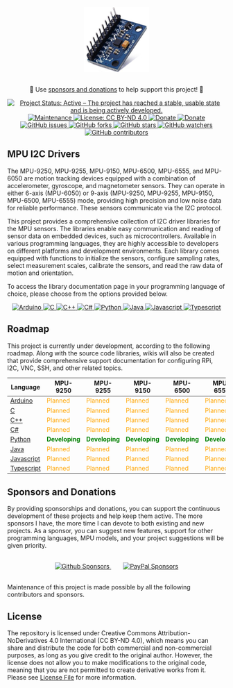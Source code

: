 <div align="center">

<a href="https://github.com/jefmenegazzo/mpu-i2c-drivers">
    <img
    src="https://raw.githubusercontent.com/jefmenegazzo/mpu-i2c-drivers/master/img/mpu.jpg"
    alt="MPU"
    height="150"
    align="center"
    />
</a>

<div>
<br />

<!-- 🙌 Use [sponsors and donations](#Sponsors-and-Donations) to help support this project! 🙌 -->

🙌 Use <a href="#Sponsors-and-Donations">sponsors and donations</a> to help support this project! 🙌

<!-- <br /> -->
</div>

<!-- [![Project Status: Active – The project has reached a stable, usable state and is being actively developed.](https://img.shields.io/badge/Project_Status-Active-green?style=flat-square&color=success)](https://github.com/jefmenegazzo/mpu-i2c-drivers)
[![Maintenance](https://img.shields.io/badge/Maintained%3F-Yes-green.svg?style=flat-square&color=success)](https://github.com/jefmenegazzo/mpu-i2c-drivers)
[![License: CC BY-NC-ND 4.0](https://img.shields.io/badge/License-MIT-lightgrey.svg?style=flat-square&color=success)](LICENSE.txt)
[![Donate](https://img.shields.io/badge/Donate-PayPal-success.svg?style=flat-square)](https://www.paypal.com/donate/?hosted_button_id=QA7BLD3X842W6)
[![Donate](https://img.shields.io/badge/Donate-Github-success.svg?style=flat-square)](https://github.com/sponsors/jefmenegazzo)

[![GitHub issues](https://img.shields.io/github/issues/jefmenegazzo/mpu-i2c-drivers?style=flat-square&color=blue)](https://github.com/jefmenegazzo/mpu-i2c-drivers/issues)
[![GitHub forks](https://img.shields.io/github/forks/jefmenegazzo/mpu-i2c-drivers?style=flat-square&color=blue)](https://github.com/jefmenegazzo/mpu-i2c-drivers/network/members)
[![GitHub stars](https://img.shields.io/github/stars/jefmenegazzo/mpu-i2c-drivers?style=flat-square&color=blue)](https://github.com/jefmenegazzo/mpu-i2c-drivers/stargazers)
[![GitHub watchers](https://img.shields.io/github/watchers/jefmenegazzo/mpu-i2c-drivers?style=flat-square&color=blue)](https://github.com/jefmenegazzo/mpu-i2c-drivers/watchers)
[![GitHub contributors](https://img.shields.io/github/contributors/jefmenegazzo/mpu-i2c-drivers?style=flat-square&color=blue)](https://github.com/jefmenegazzo/mpu-i2c-drivers/graphs/contributors/) -->

<a href="https://github.com/jefmenegazzo/mpu-i2c-drivers">
    <img src="https://img.shields.io/badge/Project_Status-Active-green?style=flat-square&color=success" alt="Project Status: Active – The project has reached a stable, usable state and is being actively developed."/>
</a>
<a href="https://github.com/jefmenegazzo/mpu-i2c-drivers">
    <img src="https://img.shields.io/badge/Maintained-Yes-green.svg?style=flat-square&color=success" alt="Maintenance"/>
</a>
<a href="https://github.com/jefmenegazzo/mpu-i2c-drivers/blob/master/LICENSE.md">
    <img src="https://img.shields.io/badge/License-CC%20BY%2D-ND%204.0-lightgrey.svg?style=flat-square&color=success" alt="License: CC BY-ND 4.0"/>
</a>
<a href="https://www.paypal.com/donate/?hosted_button_id=QA7BLD3X842W6">
    <img src="https://img.shields.io/badge/Donate-PayPal-success.svg?style=flat-square" alt="Donate"/>
</a>
<a href="https://github.com/sponsors/jefmenegazzo">
    <img src="https://img.shields.io/badge/Donate-Github-success.svg?style=flat-square" alt="Donate"/>
</a>
<br />
<a href="https://github.com/jefmenegazzo/mpu-i2c-drivers/issues">
    <img src="https://img.shields.io/github/issues/jefmenegazzo/mpu-i2c-drivers?style=flat-square&color=blue" alt="GitHub issues"/>
</a>
<a href="https://github.com/jefmenegazzo/mpu-i2c-drivers/network/members">
    <img src="https://img.shields.io/github/forks/jefmenegazzo/mpu-i2c-drivers?style=flat-square&color=blue" alt="GitHub forks"/>
</a>
<a href="https://github.com/jefmenegazzo/mpu-i2c-drivers/stargazers">
    <img src="https://img.shields.io/github/stars/jefmenegazzo/mpu-i2c-drivers?style=flat-square&color=blue" alt="GitHub stars"/>
</a>
<a href="https://github.com/jefmenegazzo/mpu-i2c-drivers/watchers">
    <img src="https://img.shields.io/github/watchers/jefmenegazzo/mpu-i2c-drivers?style=flat-square&color=blue" alt="GitHub watchers"/>
</a>
<a href="https://github.com/jefmenegazzo/mpu-i2c-drivers/graphs/contributors/">
    <img src="https://img.shields.io/github/contributors/jefmenegazzo/mpu-i2c-drivers?style=flat-square&color=blue" alt="GitHub contributors"/>
</a>

</div>

## MPU I2C Drivers

The MPU-9250, MPU-9255, MPU-9150, MPU-6500, MPU-6555, and MPU-6050 are motion tracking devices equipped with a combination of accelerometer, gyroscope, and magnetometer sensors. They can operate in either 6-axis (MPU-6050) or 9-axis (MPU-9250, MPU-9255, MPU-9150, MPU-6500, MPU-6555) mode, providing high precision and low noise data for reliable performance. These sensors communicate via the I2C protocol.

This project provides a comprehensive collection of I2C driver libraries for the MPU sensors. The libraries enable easy communication and reading of sensor data on embedded devices, such as microcontrollers. Available in various programming languages, they are highly accessible to developers on different platforms and development environments. Each library comes equipped with functions to initialize the sensors, configure sampling rates, select measurement scales, calibrate the sensors, and read the raw data of motion and orientation.

To access the library documentation page in your programming language of choice, please choose from the options provided below.

<div align="center">

<!-- [![Arduíno](https://img.shields.io/static/v1?label=&message=Arduino&color=blue&url=https://github.com/jefmenegazzo/mpu-i2c-drivers-arduino&logoWidth=20&logo=arduino&style=flat-square&logoColor=white)](https://github.com/jefmenegazzo/mpu-i2c-drivers-arduino)
[![C](https://img.shields.io/static/v1?label=&message=C&color=blue&url=https://github.com/jefmenegazzo/mpu-i2c-drivers-c&logoWidth=20&logo=C&style=flat-square&logoColor=white)](https://github.com/jefmenegazzo/mpu-i2c-drivers-c)
[![C++](https://img.shields.io/static/v1?label=&message=C%2B%2B&color=blue&url=https://github.com/jefmenegazzo/mpu-i2c-drivers-cpp&logoWidth=20&logo=cplusplus&style=flat-square&logoColor=white)](https://github.com/jefmenegazzo/mpu-i2c-drivers-cpp)
[![C#](https://img.shields.io/static/v1?label=&message=C%23&color=blue&url=https://github.com/jefmenegazzo/mpu-i2c-drivers-csharp&logoWidth=20&logo=csharp&style=flat-square&logoColor=white)](https://github.com/jefmenegazzo/mpu-i2c-drivers-csharp)
[![Python](https://img.shields.io/static/v1?label=&message=Python&color=blue&url=https://github.com/jefmenegazzo/mpu-i2c-drivers-python&logoWidth=20&logo=python&style=flat-square&logoColor=white)](https://github.com/jefmenegazzo/mpu-i2c-drivers-python)
[![Java](https://img.shields.io/static/v1?label=&message=Java&color=blue&url=https://github.com/jefmenegazzo/mpu-i2c-drivers-java&logoWidth=20&logo=openjdk&style=flat-square&logoColor=white)](https://github.com/jefmenegazzo/mpu-i2c-drivers-java)
[![Javascript](https://img.shields.io/static/v1?label=&message=Javascript&color=blue&url=https://github.com/jefmenegazzo/mpu-i2c-drivers-javascript&logoWidth=20&logo=javascript&style=flat-square&logoColor=white)](https://github.com/jefmenegazzo/mpu-i2c-drivers-javascript)
[![Typescript](https://img.shields.io/static/v1?label=&message=Typescript&color=blue&url=https://github.com/jefmenegazzo/mpu-i2c-drivers-typescript&logoWidth=20&logo=typescript&style=flat-square&logoColor=white)](https://github.com/jefmenegazzo/mpu-i2c-drivers-typescript) -->

<a href="https://github.com/jefmenegazzo/mpu-i2c-drivers-arduino">
    <img src="https://img.shields.io/static/v1?label=&message=Arduino&color=blue&url=https://github.com/jefmenegazzo/mpu-i2c-drivers-arduino&logoWidth=20&logo=arduino&style=flat-square&logoColor=white" alt="Arduíno"/>
</a>
<a href="https://github.com/jefmenegazzo/mpu-i2c-drivers-c">
    <img src="https://img.shields.io/static/v1?label=&message=C&color=blue&url=https://github.com/jefmenegazzo/mpu-i2c-drivers-c&logoWidth=20&logo=C&style=flat-square&logoColor=white" alt="C"/>
</a>
<a href="https://github.com/jefmenegazzo/mpu-i2c-drivers-cpp">
    <img src="https://img.shields.io/static/v1?label=&message=C%2B%2B&color=blue&url=https://github.com/jefmenegazzo/mpu-i2c-drivers-cpp&logoWidth=20&logo=cplusplus&style=flat-square&logoColor=white" alt="C++"/>
</a>
<a href="https://github.com/jefmenegazzo/mpu-i2c-drivers-csharp">
    <img src="https://img.shields.io/static/v1?label=&message=C%23&color=blue&url=https://github.com/jefmenegazzo/mpu-i2c-drivers-csharp&logoWidth=20&logo=csharp&style=flat-square&logoColor=white" alt="C#"/>
</a>
<a href="https://github.com/jefmenegazzo/mpu-i2c-drivers-python">
    <img src="https://img.shields.io/static/v1?label=&message=Python&color=blue&url=https://github.com/jefmenegazzo/mpu-i2c-drivers-python&logoWidth=20&logo=python&style=flat-square&logoColor=white" alt="Python"/>
</a>
<a href="https://github.com/jefmenegazzo/mpu-i2c-drivers-java">
    <img src="https://img.shields.io/static/v1?label=&message=Java&color=blue&url=https://github.com/jefmenegazzo/mpu-i2c-drivers-java&logoWidth=20&logo=openjdk&style=flat-square&logoColor=white" alt="Java"/>
</a>
<a href="https://github.com/jefmenegazzo/mpu-i2c-drivers-javascript">
    <img src="https://img.shields.io/static/v1?label=&message=Javascript&color=blue&url=https://github.com/jefmenegazzo/mpu-i2c-drivers-javascript&logoWidth=20&logo=javascript&style=flat-square&logoColor=white" alt="Javascript"/>
</a>
<a href="https://github.com/jefmenegazzo/mpu-i2c-drivers-typescript">
    <img src="https://img.shields.io/static/v1?label=&message=Typescript&color=blue&url=https://github.com/jefmenegazzo/mpu-i2c-drivers-typescript&logoWidth=20&logo=typescript&style=flat-square&logoColor=white" alt="Typescript"/>
</a>

</div>

## Roadmap

This project is currently under development, according to the following roadmap. Along with the source code libraries, wikis will also be created that provide comprehensive support documentation for configuring RPi, I2C, VNC, SSH, and other related topics.

| Language | MPU-9250 | MPU-9255 | MPU-9150 | MPU-6500 | MPU-6555 | MPU-6050 |
| --- | --- | --- | --- | --- | --- | --- |
| [Arduino](https://github.com/jefmenegazzo/mpu-i2c-drivers-arduino) | <span style="color: orange;"><span style="color: orange;">Planned</span></span> | <span style="color: orange;">Planned</span> | <span style="color: orange;">Planned</span> | <span style="color: orange;">Planned</span> | <span style="color: orange;">Planned</span> | <span style="color: orange;">Planned</span> |
| [C](https://github.com/jefmenegazzo/mpu-i2c-drivers-c) | <span style="color: orange;"><span style="color: orange;">Planned</span></span> | <span style="color: orange;">Planned</span> | <span style="color: orange;">Planned</span> | <span style="color: orange;">Planned</span> | <span style="color: orange;">Planned</span> | <span style="color: orange;">Planned</span> |
| [C++](https://github.com/jefmenegazzo/mpu-i2c-drivers-cpp) |  <span style="color: orange;">Planned</span> | <span style="color: orange;">Planned</span> | <span style="color: orange;">Planned</span> | <span style="color: orange;">Planned</span> | <span style="color: orange;">Planned</span> | <span style="color: orange;">Planned</span> |
| [C#](https://github.com/jefmenegazzo/mpu-i2c-drivers-csharp) |  <span style="color: orange;">Planned</span> | <span style="color: orange;">Planned</span> | <span style="color: orange;">Planned</span> | <span style="color: orange;">Planned</span> | <span style="color: orange;">Planned</span> | <span style="color: orange;">Planned</span> |
| [Python](https://github.com/jefmenegazzo/mpu-i2c-drivers-python) |  <span style="color: green;">**Developing**</span> | <span style="color: green;">**Developing**</span> | <span style="color: green;">**Developing**</span> | <span style="color: green;">**Developing**</span> | <span style="color: green;">**Developing**</span> | <span style="color: green;">**Developing**</span> |
| [Java](https://github.com/jefmenegazzo/mpu-i2c-drivers-java) |  <span style="color: orange;">Planned</span> | <span style="color: orange;">Planned</span> | <span style="color: orange;">Planned</span> | <span style="color: orange;">Planned</span> | <span style="color: orange;">Planned</span> | <span style="color: orange;">Planned</span> |
| [Javascript](https://github.com/jefmenegazzo/mpu-i2c-drivers-javascript) |  <span style="color: orange;">Planned</span> | <span style="color: orange;">Planned</span> | <span style="color: orange;">Planned</span> | <span style="color: orange;">Planned</span> | <span style="color: orange;">Planned</span> | <span style="color: orange;">Planned</span> |
| [Typescript](https://github.com/jefmenegazzo/mpu-i2c-drivers-typescript) |  <span style="color: orange;">Planned</span> | <span style="color: orange;">Planned</span> | <span style="color: orange;">Planned</span> | <span style="color: orange;">Planned</span> | <span style="color: orange;">Planned</span> | <span style="color: orange;">Planned</span> |

## Sponsors and Donations

By providing sponsorships and donations, you can support the continuous development of these projects and help keep them active. The more sponsors I have, the more time I can devote to both existing and new projects. As a sponsor, you can suggest new features, support for other programming languages, MPU models, and your project suggestions will be given priority.

<div align="center">

<br />

<!-- [![Github Sponsors](https://img.shields.io/static/v1?label=Donate%20with&message=Github%20Sponsors&logo=github&style=for-the-badge&color=blue&logoColor=white)](https://github.com/sponsors/jefmenegazzo)&nbsp;&nbsp;&nbsp;&nbsp;&nbsp;&nbsp;
[![PayPal Sponsors](https://img.shields.io/static/v1?label=Donate%20with&message=Paypal&logo=paypal&style=for-the-badge&color=blue&logoColor=white)](https://www.paypal.com/donate/?hosted_button_id=QA7BLD3X842W6) -->

<a href="https://github.com/sponsors/jefmenegazzo">
    <img src="https://img.shields.io/static/v1?label=Donate%20with&message=Github%20Sponsors&logo=github&style=for-the-badge&color=blue&logoColor=white&link=https://github.com/sponsors/jefmenegazzo" alt="Github Sponsors"/>
</a>
&nbsp;&nbsp;&nbsp;&nbsp;&nbsp;&nbsp;
<a href="https://www.paypal.com/donate/?hosted_button_id=QA7BLD3X842W6">
    <img src="https://img.shields.io/static/v1?label=Donate%20with&message=Paypal&logo=paypal&style=for-the-badge&color=blue&logoColor=white&link=https://www.paypal.com/donate/?hosted_button_id=QA7BLD3X842W6" alt="PayPal Sponsors"/>
</a>

</div>

<br />

Maintenance of this project is made possible by all the following contributors and sponsors.

<!-- sponsors --><!-- sponsors -->

## License

The repository is licensed under Creative Commons Attribution-NoDerivatives 4.0 International (CC BY-ND 4.0), which means you can share and distribute the code for both commercial and non-commercial purposes, as long as you give credit to the original author. However, the license does not allow you to make modifications to the original code, meaning that you are not permitted to create derivative works from it. Please see [License File](LICENSE.md) for more information.